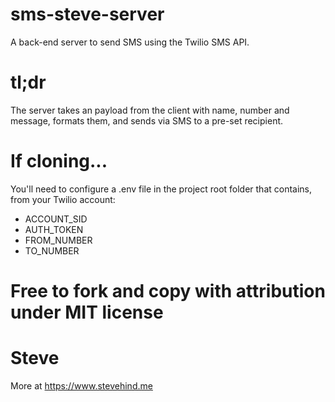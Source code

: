 # sms-steve-server
A back-end server to send SMS using the Twilio SMS API.

# tl;dr
The server takes an payload from the client with name, number and message, formats them, and sends via SMS to a pre-set recipient.

# If cloning...
You'll need to configure a .env file in the project root folder that contains, from your Twilio account:
* ACCOUNT_SID
* AUTH_TOKEN
* FROM_NUMBER
* TO_NUMBER

# Free to fork and copy with attribution under MIT license

# Steve
More at https://www.stevehind.me
